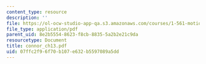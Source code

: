 ```yaml
---
content_type: resource
description: ''
file: https://ol-ocw-studio-app-qa.s3.amazonaws.com/courses/1-561-motion-based-design-fall-2003/07ffc2f96f70b107e632b5597089a5dd_connor_ch13.pdf
file_type: application/pdf
parent_uid: 8e2b5554-8623-f8cb-8835-5a2b2e21c9da
resourcetype: Document
title: connor_ch13.pdf
uid: 07ffc2f9-6f70-b107-e632-b5597089a5dd
---
```

